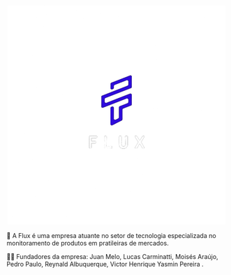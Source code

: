 <div align="center"> <img src="/flux-semfundoPreta.png" with="100%"> </div>


<p>🛒 A Flux é uma empresa atuante no setor de tecnologia especializada no monitoramento de produtos em pratileiras de mercados.</p>
<p>🙋‍♀ Fundadores da empresa: Juan Melo, Lucas Carminatti, Moisés Araújo, Pedro Paulo, Reynald Albuquerque, Victor Henrique Yasmin Pereira .</p>

